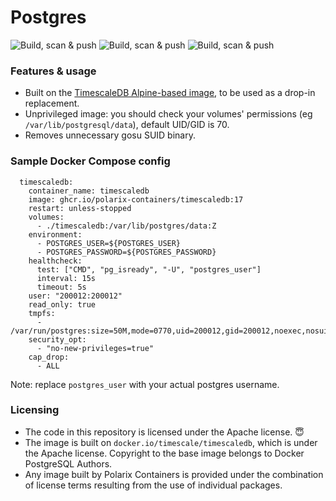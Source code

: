 # Postgres

![Build, scan & push](https://github.com/Polarix-Containers/timescaledb/actions/workflows/build-17.yml/badge.svg)
![Build, scan & push](https://github.com/Polarix-Containers/timescaledb/actions/workflows/build-16.yml/badge.svg)
![Build, scan & push](https://github.com/Polarix-Containers/timescaledb/actions/workflows/build-15.yml/badge.svg)

### Features & usage
- Built on the [TimescaleDB Alpine-based image](https://github.com/timescale/timescaledb-docker), to be used as a drop-in replacement.
- Unprivileged image: you should check your volumes' permissions (eg `/var/lib/postgresql/data`), default UID/GID is 70.
- Removes unnecessary gosu SUID binary.

### Sample Docker Compose config

```
  timescaledb:
    container_name: timescaledb
    image: ghcr.io/polarix-containers/timescaledb:17
    restart: unless-stopped
    volumes:
      - ./timescaledb:/var/lib/postgres/data:Z
    environment:
      - POSTGRES_USER=${POSTGRES_USER}
      - POSTGRES_PASSWORD=${POSTGRES_PASSWORD}
    healthcheck:
      test: ["CMD", "pg_isready", "-U", "postgres_user"]
      interval: 15s
      timeout: 5s
    user: "200012:200012"
    read_only: true
    tmpfs:
      - /var/run/postgres:size=50M,mode=0770,uid=200012,gid=200012,noexec,nosuid,nodev
    security_opt:
      - "no-new-privileges=true"
    cap_drop:
      - ALL
```

Note: replace `postgres_user` with your actual postgres username.

### Licensing
- The code in this repository is licensed under the Apache license. 😇
- The image is built on `docker.io/timescale/timescaledb`, which is under the Apache license. Copyright to the base image belongs to Docker PostgreSQL Authors.
- Any image built by Polarix Containers is provided under the combination of license terms resulting from the use of individual packages.
